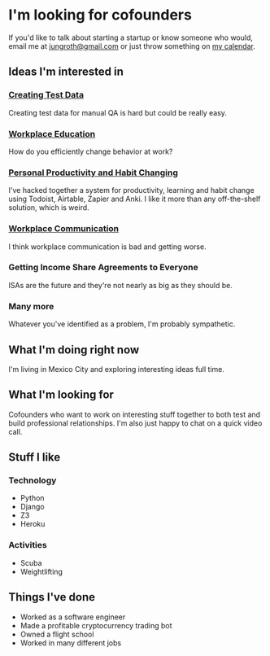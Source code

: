 # I'm looking for cofounders

If you'd like to talk about starting a startup or know someone who would, email me at [jungroth@gmail.com](mailto:jungroth@gmail.com) or just throw something on [my calendar](https://calendly.com/travisjungroth/30min).

## Ideas I'm interested in

### [Creating Test Data](http://travisjungroth.com/ideas/creating-test-data)
Creating test data for manual QA is hard but could be really easy.

### [Workplace Education](http://travisjungroth.com/ideas/workplace-education)
How do you efficiently change behavior at work?

### [Personal Productivity and Habit Changing](http://travisjungroth.com/ideas/personal-productivity-and-habit-changing)
I've hacked together a system for productivity, learning and habit change using Todoist, Airtable, Zapier and Anki. I like it more than any off-the-shelf solution, which is weird. 

### [Workplace Communication](http://travisjungroth.com/ideas/workplace-communication.md)
I think workplace communication is bad and getting worse. 

### Getting Income Share Agreements to Everyone
ISAs are the future and they're not nearly as big as they should be.

### Many more
Whatever you've identified as a problem, I'm probably sympathetic. 

## What I'm doing right now
I'm living in Mexico City and exploring interesting ideas full time.

## What I'm looking for
Cofounders who want to work on interesting stuff together to both test and build professional relationships. I'm also just happy to chat on a quick video call. 

## Stuff I like
### Technology
 * Python
 * Django
 * Z3
 * Heroku

### Activities
 * Scuba
 * Weightlifting
 
## Things I've done
 * Worked as a software engineer
 * Made a profitable cryptocurrency trading bot
 * Owned a flight school
 * Worked in many different jobs
